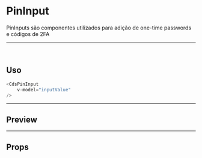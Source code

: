 # PinInput

PinInputs são componentes utilizados para adição de one-time passwords e códigos de 2FA

---

<br>


## Uso

```js
<CdsPinInput
	v-model="inputValue"
/>
```

---

## Preview

<PreviewBuilder
	:args
	:component="CdsPinInput"
	:events
/>

---

## Props

<APITable
	name="CdsPinInput"
	section="props"
/>
<br>

<script setup>
import { ref } from 'vue';
import CdsPinInput from '@/components/PinInput.vue';

const events = [
	'update:modelValue'
];

const args = ref({});
</script>
